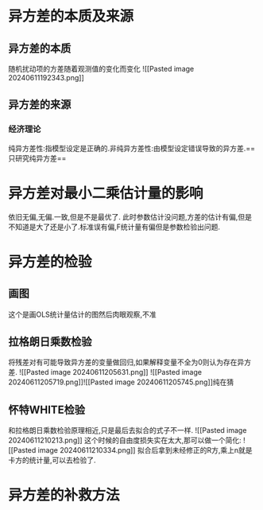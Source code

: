 
# 异方差的本质及来源

## 异方差的本质

随机扰动项的方差随着观测值的变化而变化
![[Pasted image 20240611192343.png]]

## 异方差的来源

### 经济理论

纯异方差性:指模型设定是正确的.非纯异方差性:由模型设定错误导致的异方差.==只研究纯异方差==

# 异方差对最小二乘估计量的影响

依旧无偏,无偏.一致,但是不是最优了.
此时参数估计没问题,方差的估计有偏,但是不知道是大了还是小了.标准误有偏,F统计量有偏但是参数检验出问题.

# 异方差的检验

## 画图

这个是画OLS统计量估计的图然后肉眼观察,不准

## 拉格朗日乘数检验

将残差对有可能导致异方差的变量做回归,如果解释变量不全为0则认为存在异方差.
![[Pasted image 20240611205631.png]]
![[Pasted image 20240611205719.png]]![[Pasted image 20240611205745.png]]纯在猜

## 怀特WHITE检验

和拉格朗日乘数检验原理相近,只是最后去拟合的式子不一样.
![[Pasted image 20240611210213.png]]
这个时候的自由度损失实在太大,那可以做一个简化:
![[Pasted image 20240611210334.png]]
拟合后拿到未经修正的R方,乘上n就是卡方的统计量,可以去检验了.

# 异方差的补救方法

